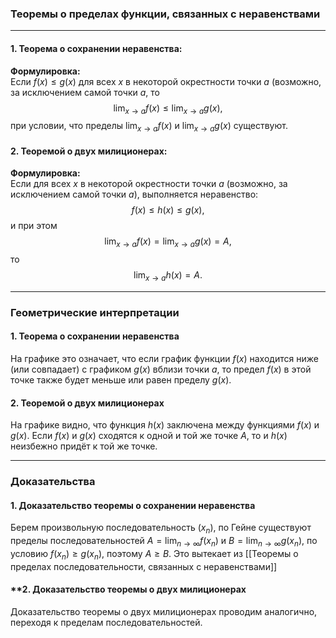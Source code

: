 ### Теоремы о пределах функции, связанных с неравенствами

---

#### **1. Теорема о сохранении неравенства:**

**Формулировка:**  
Если $f(x) \leq g(x)$ для всех $x$ в некоторой окрестности точки $a$ (возможно, за исключением самой точки $a$, то  
$$
\lim_{x \to a} f(x) \leq \lim_{x \to a} g(x),
$$
при условии, что пределы $\lim_{x \to a} f(x)$ и $\lim_{x \to a} g(x)$ существуют.

#### **2. Теоремой о двух милиционерах:**

**Формулировка:**  
Если для всех $x$ в некоторой окрестности точки $a$ (возможно, за исключением самой точки $a$), выполняется неравенство:  
$$
f(x) \leq h(x) \leq g(x),
$$
и при этом  
$$
\lim_{x \to a} f(x) = \lim_{x \to a} g(x) = A,
$$
то  
$$
\lim_{x \to a} h(x) = A.
$$

---

### **Геометрические интерпретации**

#### **1. Теорема о сохранении неравенства**  
На графике это означает, что если график функции $f(x)$ находится ниже (или совпадает) с графиком $g(x)$ вблизи точки $a$, то предел $f(x)$ в этой точке также будет меньше или равен пределу $g(x)$.

#### **2. Теоремой о двух милиционерах**  
На графике видно, что функция $h(x)$ заключена между функциями $f(x)$ и $g(x)$. Если $f(x)$ и $g(x)$ сходятся к одной и той же точке $A$, то и $h(x)$ неизбежно придёт к той же точке.

---

### **Доказательства**

#### **1. Доказательство теоремы о сохранении неравенства**

Берем произвольную последовательность $(x_{n})$, по Гейне существуют пределы последовательностей $A = \lim_{ n \to \infty }f(x_n)$ и $B = \lim_{ n \to \infty } g(x_n),$ по условию $f(x_n)\geq g(x_n),$ поэтому $A \geq B.$ Это вытекает из [[Теоремы о пределах последовательности, связанных с неравенствами]]
#### **2. Доказательство теоремы о двух милиционерах

Доказательство теоремы о двух милиционерах проводим аналогично, переходя к пределам последовательностей.
